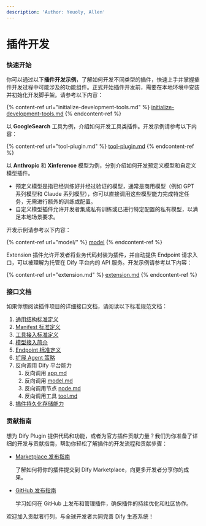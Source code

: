 ```yaml
---
description: 'Author: Yeuoly, Allen'
---
```


# 插件开发

### 快速开始

你可以通过以下**插件开发示例**，了解如何开发不同类型的插件，快速上手并掌握插件开发过程中可能涉及的功能组件。正式开始插件开发前，需要在本地环境中安装并初始化开发脚手架。请参考以下内容：

{% content-ref url="initialize-development-tools.md" %}
[initialize-development-tools.md](initialize-development-tools.md)
{% endcontent-ref %}

以 **GoogleSearch** 工具为例，介绍如何开发工具类插件。开发示例请参考以下内容：

{% content-ref url="tool-plugin.md" %}
[tool-plugin.md](tool-plugin.md)
{% endcontent-ref %}

以 **Anthropic** 和 **Xinference** 模型为例，分别介绍如何开发预定义模型和自定义模型插件。

* 预定义模型是指已经训练好并经过验证的模型，通常是商用模型（例如 GPT 系列模型和 Claude 系列模型），你可以直接调用这些模型能力完成特定任务，无需进行额外的训练或配置。
* 自定义模型插件允许开发者集成私有训练或已进行特定配置的私有模型，以满足本地场景要求。

开发示例请参考以下内容：

{% content-ref url="model/" %}
[model](model/)
{% endcontent-ref %}

Extension 插件允许开发者将业务代码封装为插件，并自动提供 Endpoint 请求入口，可以被理解为托管在 Dify 平台内的 API 服务。开发示例请参考以下内容：

{% content-ref url="extension.md" %}
[extension.md](extension.md)
{% endcontent-ref %}

### 接口文档

如果你想阅读插件项目的详细接口文档，请阅读以下标准规范文档：

1. [通用结构标准定义](../../schema-definition/general-specifications.md)
2. [Manifest 标准定义](../../schema-definition/manifest.md)
3. [工具接入标准定义](../../schema-definition/tool.md)
4. [模型接入简介](../../schema-definition/model/)
5. [Endpoint 标准定义](../../schema-definition/endpoint.md)
6. [扩展 Agent 策略](../../schema-definition/agent.md)
7. 反向调用 Dify 平台能力
   1. 反向调用 [app.md](../../schema-definition/reverse-invocation-of-the-dify-service/app.md "mention")
   2. 反向调用 [model.md](../../schema-definition/reverse-invocation-of-the-dify-service/model.md "mention")
   3. 反向调用节点 [node.md](../../schema-definition/reverse-invocation-of-the-dify-service/node.md "mention")
   4. 反向调用工具 [tool.md](../../schema-definition/reverse-invocation-of-the-dify-service/tool.md "mention")
8. [插件持久化存储能力](../../schema-definition/persistent-storage.md)

### 贡献指南

想为 Dify Plugin 提供代码和功能，或者为官方插件贡献力量？我们为你准备了详细的开发与贡献指南，帮助你轻松了解插件的开发流程和贡献步骤：

*   [Marketplace 发布指南](../../publish-plugins/publish-to-dify-marketplace/)

    了解如何将你的插件提交到 Dify Marketplace，向更多开发者分享你的成果。
*   [GitHub 发布指南](../../publish-plugins/publish-plugin-on-personal-github-repo.md)

    学习如何在 GitHub 上发布和管理插件，确保插件的持续优化和社区协作。

欢迎加入贡献者行列，与全球开发者共同完善 Dify 生态系统！
